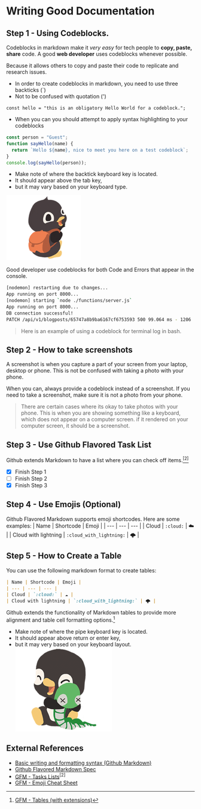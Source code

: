 # Writing Good Documentation

## Step 1 - Using Codeblocks.

Codeblocks in markdown make it *very easy* for tech people to **copy, paste, share** code.
A good __web developer__ uses codeblocks whenever possible.

Because it allows others to copy and paste their code to replicate and research issues.

- In order to create codeblocks in markdown, you need to use three backticks (`)
- Not to be confused with quotation (')
```
const hello = "this is an obligatory Hello World for a codeblock.";
```
- When you can you should attempt to apply syntax highlighting to your codeblocks
``` javascript
const person = "Guest";
function sayHello(name) {
  return `Hello ${name}, nice to meet you here on a test codeblock`;
}
console.log(sayHello(person));
```
- Make note of where the backtick keyboard key is located.
- It should appear above the tab key, 
- but it may vary based on your keyboard type.
<img src="assets/penguin%20sticker.png" width="200px"/>

Good developer use codeblocks for both Code and Errors that appear in the console.
```bash
[nodemon] restarting due to changes...
App running on port 8000...
[nodemon] starting `node ./functions/server.js`
App running on port 8000...
DB connection successful!
PATCH /api/v1/blogposts/65747a8b9ba6167cf6753593 500 99.064 ms - 1206
```
>Here is an example of using a codeblock for terminal log in bash.

## Step 2 - How to take screenshots
A screenshot is when you capture a part of your screen from your laptop, desktop or phone.
This is not be confused with taking a photo with your phone.

When you can, always provide a codeblock instead of a screenshot.
If you need to take a screenshot, make sure it is not a photo from your phone.
> There are certain cases where its okay to take photos with your phone. This is when you are showing something like a keyboard, which does not appear on a computer screen.
> if it rendered on your computer screen, it should be a screenshot.   

## Step 3 - Use Github Flavored Task List
Github extends Markdown to have a list where you can check off items.[<sup>[2]</sup>](#external-references)

- [x] Finish Step 1
- [ ] Finish Step 2
- [x] Finish Step 3

## Step 4 - Use Emojis (Optional)
Github Flavored Markdown supports emoji shortcodes.
Here are some examples:
| Name | Shortcode | Emoji |
| --- | --- | --- |
| Cloud | `:cloud:` | ☁️ |
| Cloud with lightning | `:cloud_with_lightning:` | 🌩️ |

## Step 5 - How to Create a Table
You can use the following markdown format to create tables: 
```markdown
| Name | Shortcode | Emoji |
| --- | --- | --- |
| Cloud | `:cloud:` | ☁️ |
| Cloud with lightning | `:cloud_with_lightning:` | 🌩️ |
```
Github extends the functionality of Markdown tables to provide more alignment and table cell formatting options.[^1]
- Make note of where the pipe keyboard key is located.
- It should appear above return or enter key,
- but it may very based on your keyboard layout. </br>
![Picture of penguin hugging a snake](assets/penguin%20sticker5.png)

## External References 
- [Basic writing and formatting syntax (Github Markdown)](https://docs.github.com/en/get-started/writing-on-github/getting-started-with-writing-and-formatting-on-github/basic-writing-and-formatting-syntax) 
- [Github Flavored Markdown Spec](https://github.github.com/gfm/)
- [GFM - Tasks Lists](https://docs.github.com/en/get-started/writing-on-github/getting-started-with-writing-and-formatting-on-github/basic-writing-and-formatting-syntax#task-lists)<sup>[2]</sup>
- [GFM - Emoji Cheat Sheet](https://github.com/ikatyang/emoji-cheat-sheet/blob/master/README.md)
[^1]:[GFM - Tables (with extensions)](https://github.github.com/gfm/#tables-extension-)
